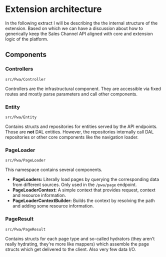 # Extension architecture

In the following extract I will be describing the the internal structure of the extension.
Based on which we can have a discussion about how to generically keep the Sales Channel API aligned with core and extension logic of the platform.

## Components

### Controllers

`src/Pwa/Controller`

Controllers are the infrastructural component. They are accessible via fixed routes and mostly parse parameters and call other components. 

### Entity

`src/Pwa/Entity`

Contains structs and repositories for entities served by the API endpoints.
Those are **not** DAL entities. However, the repositories internally call DAL repositories or other core components like the navigation loader. 

### PageLoader

`src/Pwa/PageLoader`

This namespace contains several components.


* **PageLoaders:** Literally load pages by querying the corresponding data from different sources. Only used in the `/pwa/page` endpoint.
* **PageLoaderContext:** A simple context that provides request, context and resource information.
* **PageLoaderContextBuilder:** Builds the context by resolving the path and adding some resource information. 

### PageResult

`src/Pwa/PageResult`

Contains structs for each page type and so-called hydrators (they aren't really hydrating, they're more like mappers) which assemble the page structs which get delivered to the client.
Also very few data I/O.
